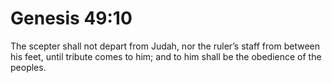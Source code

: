 # Genesis 49:10

The scepter shall not depart from Judah, nor the ruler’s staff from between his feet, until tribute comes to him; and to him shall be the obedience of the peoples.
